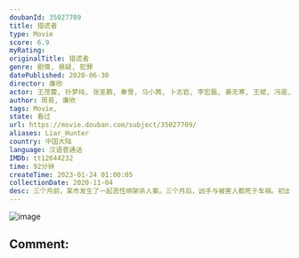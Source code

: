 ```yaml
---
doubanId: 35027709
title: 猎谎者
type: Movie
score: 6.9
myRating: 
originalTitle: 猎谎者
genre: 剧情, 悬疑, 犯罪
datePublished: 2020-06-30
director: 廉欣
actor: 王茂蕾, 孙梦纯, 张圣鹏, 秦雪, 马小茜, 卜志岩, 李宏磊, 姜无寒, 王斌, 冯逾, 刘宝
author: 周易, 廉欣
tags: Movie, 
state: 看过
url: https://movie.douban.com/subject/35027709/
aliases: Liar_Hunter
country: 中国大陆
language: 汉语普通话
IMDb: tt12644232
time: 92分钟
createTime: 2023-01-24 01:00:05
collectionDate: 2020-11-04
desc: 三个月前，某市发生了一起恶性绑架杀人案。三个月后，凶手与被害人都死于车祸。初出茅庐的女警韩烨找到了案件的幸存者林超凡，向他求证案件发生的经过。但随着调查的深入，韩烨发现林超凡的很多证词都存在漏洞，再三...
---
```


![image](p2611124274.jpg)

Comment: 
---

